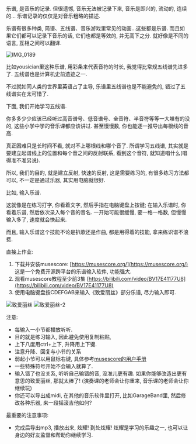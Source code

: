 <!--
.. title: 拒不练琴的音乐课(1): 认识乐谱
.. slug: music_lessons_without_instrument_practice_1
.. date: 2020-11-24 12:01 UTC+08:00
.. tags: 
.. category: music
.. link:
.. description:
.. type: text
-->

乐谱, 是音乐的记录. 但很遗憾, 音乐无法被记录下来, 音乐是即兴的, 流动的, 连续的... 乐谱记录的仅仅是对音乐粗略的描述. 

乐谱有很多种类, 简谱、五线谱、音乐游戏里常见的动画...这些都是乐谱. 而且如果它们都可以记录下音乐的话, 它们也都是等效的, 并无高下之分. 就好像是不同的语言, 互相之间可以翻译. 

![IMG_0189](https://i.loli.net/2020/11/24/VWQJbZetxE7zrap.png)

比如yousician里这种乐谱, 用彩条来代表音符的时长, 我觉得比常规五线谱先进多了. 五线谱也是计算机史前遗迹之一. 

不过就如同人类的世界里英语占了主导, 乐谱里五线谱也是不能避免的, 错过了五线谱实在太可惜了. 

下面, 我们开始学习五线谱. 

你多多少少应该已经听过高音谱号、低音谱号、全音符、半音符等等一大堆有的没的, 这些小学中学的音乐课都应该讲过. 甚至慢慢数, 你也能逐一推导出每根线的音高. 

真正困难只是长时间不看, 就对不上哪根线和哪个音了. 所谓学习五线谱, 其实就是要建立起谱线上的位置和每个音之间的反射联系, 看到这个音符, 就知道唱什么(唱得准不准另说).

所以, 我们的目的, 就是建立反射, 快速的反射, 这是需要练习的, 有很多练习方法都可以, 不一定是通过乐器, 其实用电脑就很好.

比如, 输入乐谱. 

这就像是在练习打字, 你看着文字, 然后手指在电脑键盘上按键; 在输入乐谱时, 你看着乐谱, 然后依次录入每个音的音名. 一开始可能很缓慢, 要一格一格数, 但慢慢输入多了, 速度就会快起来. 

而且, 输入乐谱这个技能不论是扒歌还是作曲, 都是用得着的技能, 拿来练识谱不浪费. 

直接上作业:

1. 下载并安装musescore: [https://musescore.org/](https://musescore.org/) 这是一个免费开源跨平台的乐谱输入软件, 功能强大. 
2. 观看musescore教程至少前3集 [https://bilibili.com/video/BV17E41177U8](https://bilibili.com/video/BV17E41177U8)
3. 使用电脑键盘按CDEFGAB来输入《致爱丽丝》部分乐谱, 尽力输入即可. 

![致爱丽丝](https://i.loli.net/2020/11/24/U34jfCk7SZtDops.png)
![致爱丽丝-2](https://i.loli.net/2020/11/24/PY1VafsdhjoyI3T.png)

注意: 

* 每输入一小节都播放听听. 
* 目的就是练习输入, 因此避免使用复制粘贴, 
* 上下八度用ctrl+上下, 升降用上下键.
* 注意升降、回复与小节的关系
* 弱起小节可以用鼠标右键, 具体参考[musescore的用户手册](https://musescore.org/zh-hans/%e7%94%a8%e6%88%b7%e6%89%8b%e5%86%8c/%e5%b0%8f%e8%8a%82%e6%93%8d%e4%bd%9c)
* 一些特殊符号开始不会输入就算了.
* 输入错了也没关系, 听听自己输错的音, 没准儿更有趣. 如果你能够改造出更有意思的致爱丽丝, 那就太棒了! (演奏课的老师会让你重来, 音乐课的老师会让你继续玩)
* 你还可以导出成midi, 在其他的音乐软件里打开, 比如GarageBand里, 然后修改各种乐器, 来一段摇滚吉他如何? 

最重要的注意事项:

* 完成后导出mp3, 播放出来, 炫耀! 到处炫耀! 炫耀是学习的乐趣之一, 也可以让身边的好友监督和帮助你继续学习. 
